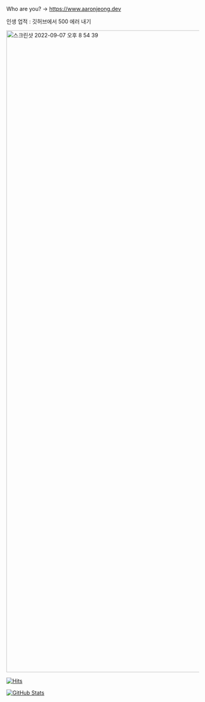 Who are you? -> https://www.aaronjeong.dev

인생 업적 : 깃허브에서 500 에러 내기

<img width="1678" alt="스크린샷 2022-09-07 오후 8 54 39" src="https://user-images.githubusercontent.com/23691933/188872640-dcf32ab3-240c-4f90-9378-274d2ca6f47d.png">

[![Hits](https://hits.seeyoufarm.com/api/count/incr/badge.svg?url=https%3A%2F%2Fgithub.com%2FOdysseyJ&count_bg=%234A86D5&title_bg=%23A4CD65&icon=&icon_color=%23F91010&title=hits&edge_flat=false)](https://hits.seeyoufarm.com)

[![GitHub Stats](https://github-readme-stats.vercel.app/api?username=Odysseyj&theme=vue-dark)](https://github.com/Odysseyj/Odysseyj)
